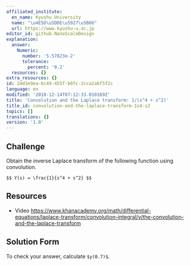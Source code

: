 ```yaml
---
affiliated_institute:
  en_name: Kyushu University
  name: "\u4E5D\u5DDE\u5927\u5B66"
  url: https://www.kyushu-u.ac.jp
editor_id: github.NanoScaleDesign
explanation:
  answer:
    Numeric:
      number: '5.57823e-2'
      tolerance:
        percent: '0.2'
  resources: {}
extra_resources: {}
id: 24d3e9ea-6c49-455f-b0fc-2cca2a6f5f2c
language: en
modified: '2018-12-14T07:12:33.010169Z'
title: 'Convolution and the Laplace transform: 1/(s^4 + s^2)'
title_id: convolution-and-the-laplace-transform-1s4-s2
topics: []
translations: {}
version: '1.0'
---
```


## Challenge
Obtain the inverse Laplace transform of the following function using convolution.

`$$
Y(s) = \frac{1}{s^4 + s^2}
$$`

## Resources
- Video https://www.khanacademy.org/math/differential-equations/laplace-transform/convolution-integral/v/the-convolution-and-the-laplace-transform

## Solution Form
To check your answer, calculate `$y(0.7)$`.
